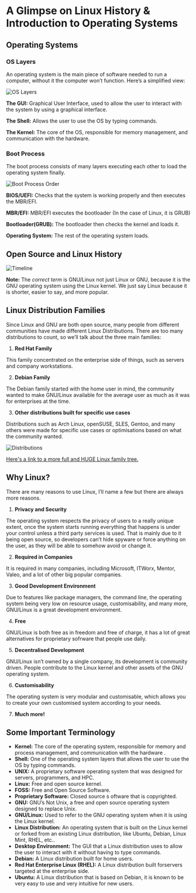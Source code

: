  # A Glimpse on Linux History & Introduction to Operating Systems

## Operating Systems
### OS Layers
An operating system is the main piece of software needed to run a computer, without it the computer won’t function. Here’s a simplified view:

![OS Layers](https://github.com/Open-Source-Community/OSC19-Linux-Workshop-Sessions/blob/master/Artwork/Session%201/Layers.png)

**The GUI:** Graphical User Interface, used to allow the user to interact with the system by using a graphical interface.

**The Shell:** Allows the user to use the OS by typing commands.

**The Kernel:** The core of the OS, responsible for memory management, and communication with the hardware.

### Boot Process
The boot process consists of many layers executing each other to load the operating system finally.

![Boot Process Order](https://github.com/Open-Source-Community/OSC19-Linux-Workshop-Sessions/blob/master/Artwork/Session%201/UEFI.png)


**BIOS/UEFI:** Checks that the system is working properly and then executes the MBR/EFI.

**MBR/EFI:** MBR/EFI executes the bootloader (In the case of Linux, it is GRUB)

**Bootloader(GRUB):** The bootloader then checks the kernel and loads it.

**Operating System:** The rest of the operating system loads.

## Open Source and Linux History

![Timeline](https://github.com/Open-Source-Community/OSC19-Linux-Workshop-Sessions/blob/master/Artwork/Session%201/Timeline.png)

**Note:** The *correct term* is GNU/Linux not just Linux or GNU, because it is the GNU operating system using the Linux kernel. 
We just say Linux because it is shorter, easier to say, and more popular.

## Linux Distribution Families
Since Linux and GNU are both open source, many people from different communities have made different Linux Distributions.
There are too many distributions to count, so we’ll talk about the three main families:

1. **Red Hat Family**

This family concentrated on the enterprise side of things, such as servers and company workstations.

2. **Debian Family**

The Debian family started with the home user in mind, the community wanted to make GNU/Linux available for the average user as much as it was for enterprises at the time.

3. **Other distributions built for specific use cases**

Distributions such as Arch Linux, openSUSE, SLES, Gentoo, and many others were made for specific use cases or optimisations based on what the community wanted.

![Distributions](https://github.com/Open-Source-Community/OSC19-Linux-Workshop-Sessions/blob/master/Artwork/Session%201/Distros.png)

[Here's a link to a more full and HUGE Linux family tree.](https://upload.wikimedia.org/wikipedia/commons/1/1b/Linux_Distribution_Timeline.svg)
## Why Linux?

There are many reasons to use Linux, I’ll name a few but there are always more reasons.

1. **Privacy and Security**

The operating system respects the privacy of users to a really unique extent, once the system starts running everything that happens is under your control unless a third party services is used.
That is mainly due to it being open source, so developers can’t hide spyware or force anything on the user, as they will be able to somehow avoid or change it.

2. **Required in Companies**

It is required in many companies, including Microsoft, ITWorx, Mentor, Valeo, and a lot of other big popular companies.

3. **Good Development Environment**

Due to features like package managers, the command line, the operating system being very low on resource usage, customisability, and many more, GNU/Linux is a great development environment.

4. **Free**

GNU/Linux is both free as in freedom and free of charge, it has a lot of great alternatives for proprietary sofrware that people use daily.

5. **Decentralised Development**

GNU/Linux isn’t owned by a single company, its development is community driven. People contribute to the Linux kernel and other assets of the GNU operating system.

6. **Customisability**

The operating system is very modular and customisable, which allows you to create your own customised system according to your needs.

7. **Much more!**

## Some Important Terminology
- **Kernel:** The core of the operating system, responsible for memory and process management, and communication with the hardware .
- **Shell:** One of the operating system layers that allows the user to use the OS by typing commands.
- **UNIX:** A proprietary software operating system that was designed for servers, programmers, and HPC.
- **Linux:** Free and open source kernel.
- **FOSS:** Free and Open Source Software.
- **Proprietary Software:** Closed source s oftware that is copyrighted.
- **GNU:** GNU’s Not Unix, a free and open source operating system designed to replace Unix.
- **GNU/Linux:** Used to refer to the GNU operating system when it is using the Linux kernel.
- **Linux Distribution:** An operating system that is built on the Linux kernel or forked from an existing Linux distribution, like Ubuntu, Debian, Linux Mint, RHEL, etc..
- **Desktop Environment:** The GUI that a Linux distribution uses to allow the user to interact with it without having to type commands.
- **Debian:** A Linux distribution built for home users.
- **Red Hat Enterprise Linux (RHEL):** A Linux distribution built forservers targeted at the enterprise side.
- **Ubuntu:** A Linux distribution that is based on Debian, it is known to be very easy to use and very intuitive for new users.
